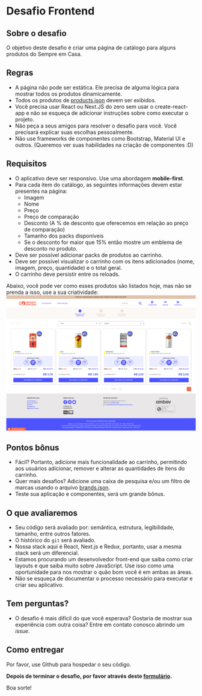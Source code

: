 # Desafio Frontend

## Sobre o desafio
O objetivo deste desafio é criar uma página de catálogo para alguns produtos do Sempre em Casa.

## Regras
- A página não pode ser estática. Ele precisa de alguma lógica para mostrar todos os produtos dinamicamente.
- Todos os produtos de [products.json](files/products.json) devem ser exibidos.
- Você precisa usar React ou Next.JS do zero sem usar o create-react-app e não se esqueça de adicionar instruções sobre como executar o projeto.
- Não peça a seus amigos para resolver o desafio para você. Você precisará explicar suas escolhas pessoalmente.
- Não use frameworks de componentes como Bootstrap, Material UI e outros. (Queremos ver suas habilidades na criação de componentes :D)

## Requisitos
- O aplicativo deve ser responsivo. Use uma abordagem **mobile-first**.
- Para cada item do catálogo, as seguintes informações devem estar presentes na página:
    - Imagem
    - Nome
    - Preço
    - Preço de comparação
    - Desconto (A % de desconto que oferecemos em relação ao preço de comparação)
    - Tamanho dos packs disponíveis
    - Se o desconto for maior que 15% então mostre um emblema de desconto no produto.
- Deve ser possível adicionar packs de produtos ao carrinho.
- Deve ser possível visualizar o carrinho com os itens adicionados (nome, imagem, preço, quantidade) e o total geral.
- O carrinho deve persistir entre os reloads.

Abaixo, você pode ver como esses produtos são listados hoje, mas não se prenda a isso, use a sua criatividade:
![Products List](files/images/products.png)

## Pontos bônus
- Fácil? Portanto, adicione mais funcionalidade ao carrinho, permitindo aos usuários adicionar, remover e alterar as quantidades de itens do carrinho.
- Quer mais desafios? Adicione uma caixa de pesquisa e/ou um filtro de marcas usando o arquivo [brands.json](files/brands.json).
- Teste sua aplicação e componentes, será um grande bônus.

## O que avaliaremos
- Seu código será avaliado por: semântica, estrutura, legibilidade, tamanho, entre outros fatores.
- O histórico do `git` será avaliado.
- Nossa stack aqui é React, Next.js e Redux, portanto, usar a mesma stack será um diferencial.
- Estamos procurando um desenvolvedor front-end que saiba como criar layouts e que saiba muito sobre JavaScript. Use isso como uma oportunidade para nos mostrar o quão bom você é em ambas as áreas.
- Não se esqueça de documentar o processo necessário para executar e criar seu aplicativo.

## Tem perguntas?
- O desafio é mais difícil do que você esperava? Gostaria de mostrar sua experiência com outra coisa? Entre em contato conosco abrindo um _issue_.

## Como entregar
Por favor, use Github para hospedar o seu código.

**Depois de terminar o desafio, por favor através deste [formulário](https://docs.google.com/forms/d/e/1FAIpQLSeUkQci7eHBb7SRM9oBGMrGfrzM24PGzsPoIKgW4UV1lC0hTQ/viewform).**

Boa sorte!
